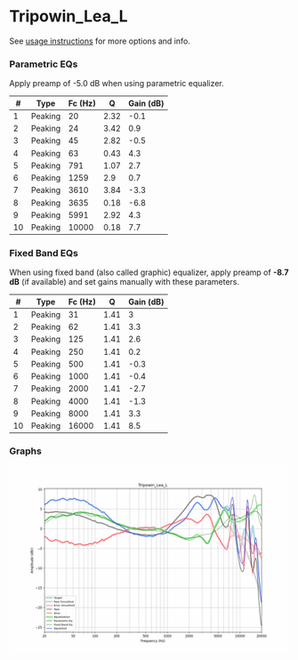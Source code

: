 # Tripowin_Lea_L
See [usage instructions](https://github.com/jaakkopasanen/AutoEq#usage) for more options and info.

### Parametric EQs
Apply preamp of -5.0 dB when using parametric equalizer.

|   # | Type    |   Fc (Hz) |    Q |   Gain (dB) |
|-----|---------|-----------|------|-------------|
|   1 | Peaking |        20 | 2.32 |        -0.1 |
|   2 | Peaking |        24 | 3.42 |         0.9 |
|   3 | Peaking |        45 | 2.82 |        -0.5 |
|   4 | Peaking |        63 | 0.43 |         4.3 |
|   5 | Peaking |       791 | 1.07 |         2.7 |
|   6 | Peaking |      1259 | 2.9  |         0.7 |
|   7 | Peaking |      3610 | 3.84 |        -3.3 |
|   8 | Peaking |      3635 | 0.18 |        -6.8 |
|   9 | Peaking |      5991 | 2.92 |         4.3 |
|  10 | Peaking |     10000 | 0.18 |         7.7 |

### Fixed Band EQs
When using fixed band (also called graphic) equalizer, apply preamp of **-8.7 dB** (if available) and set gains manually with these parameters.

|   # | Type    |   Fc (Hz) |    Q |   Gain (dB) |
|-----|---------|-----------|------|-------------|
|   1 | Peaking |        31 | 1.41 |         3   |
|   2 | Peaking |        62 | 1.41 |         3.3 |
|   3 | Peaking |       125 | 1.41 |         2.6 |
|   4 | Peaking |       250 | 1.41 |         0.2 |
|   5 | Peaking |       500 | 1.41 |        -0.3 |
|   6 | Peaking |      1000 | 1.41 |        -0.4 |
|   7 | Peaking |      2000 | 1.41 |        -2.7 |
|   8 | Peaking |      4000 | 1.41 |        -1.3 |
|   9 | Peaking |      8000 | 1.41 |         3.3 |
|  10 | Peaking |     16000 | 1.41 |         8.5 |

### Graphs
![](./Tripowin_Lea_L.png)
